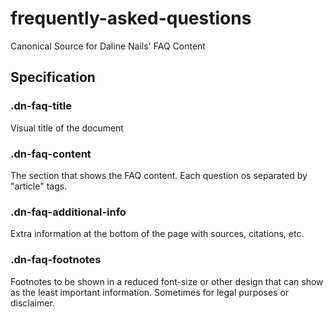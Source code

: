 # frequently-asked-questions
Canonical Source for Daline Nails' FAQ Content

## Specification

### .dn-faq-title

Visual title of the document

### .dn-faq-content

The section that shows the FAQ content. Each question os separated by "article" tags.

### .dn-faq-additional-info

Extra information at the bottom of the page with sources, citations, etc.

### .dn-faq-footnotes

Footnotes to be shown in a reduced font-size or other design that can show as the least important information. Sometimes for legal purposes or disclaimer.
